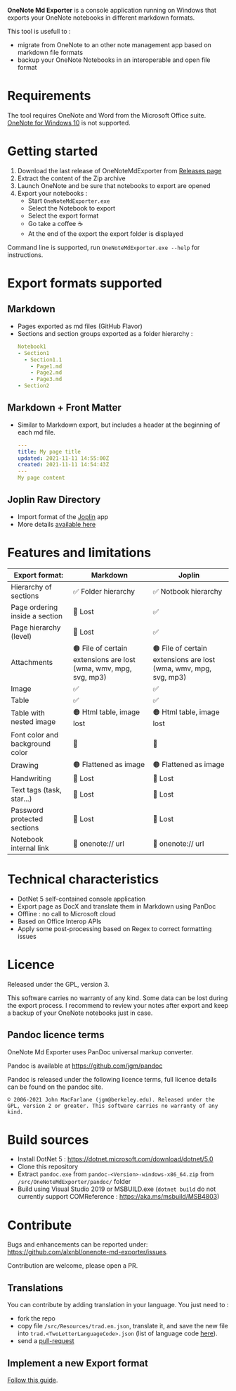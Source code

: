**OneNote Md Exporter** is a console application running on Windows that exports your OneNote notebooks in different markdown formats.

This tool is usefull to :
* migrate from OneNote to an other note management app based on markdown file formats
* backup your OneNote Notebooks in an interoperable and open file format
  
# Requirements

The tool requires OneNote and Word from the Microsoft Office suite. 
[OneNote for Windows 10](https://www.microsoft.com/en-us/p/onenote-for-windows-10/9wzdncrfhvjl) is not supported.

# Getting started

1. Download the last release of OneNoteMdExporter from [Releases page](https://github.com/alxnbl/onenote-md-exporter/releases)
2. Extract the content of the Zip archive
3. Launch OneNote and be sure that notebooks to export are opened
4. Export your notebooks :
   * Start `OneNoteMdExporter.exe`
   * Select the Notebook to export
   * Select the export format
   * Go take a coffee ☕
   * At the end of the export the export folder is displayed

Command line is supported, run `OneNoteMdExporter.exe --help` for instructions.

# Export formats supported

## Markdown

* Pages exported as md files (GitHub Flavor)
* Sections and section groups exported as a folder hierarchy :
   ```yaml
   Notebook1
   - Section1
     - Section1.1
       - Page1.md
       - Page2.md
       - Page3.md
   - Section2
   ```

## Markdown + Front Matter

* Similar to Markdown export, but includes a header at the beginning of each md file.
    ```yaml
    ---
    title: My page title
    updated: 2021-11-11 14:55:00Z
    created: 2021-11-11 14:54:43Z
    ---
    My page content
    ```

## Joplin Raw Directory

* Import format of the  [Joplin](https://github.com/laurent22/joplin) app
* More details [available here](/doc/migration-to-joplin.md)

# Features and limitations

| Export format: | Markdown | Joplin |
| --- | --- | --- |
| Hierarchy of sections | ✅ Folder hierarchy | ✅ Notbook hierarchy |
| Page ordering inside a section | 🔴 Lost | ✅ |
| Page hierarchy (level) | 🔴 Lost | ✅ |
| Attachments  | 🟠 File of certain extensions are lost (wma, wmv, mpg, svg, mp3)  | 🟠 File of certain extensions are lost (wma, wmv, mpg, svg, mp3) |
| Image  | ✅ | ✅ |
| Table  | ✅ | ✅ |
| Table with nested image  | 🟠 Html table, image lost | 🟠 Html table, image lost |
| Font color and background color  | 🔴 | 🔴 |
| Drawing | 🟠 Flattened as image | 🟠 Flattened as image |
| Handwriting  | 🔴 Lost | 🔴 Lost |
| Text tags (task, star...)  | 🔴 Lost | 🔴 Lost |
| Password protected sections | 🔴 Lost | 🔴 Lost |
| Notebook internal link | 🔴 onenote:// url | 🔴 onenote:// url |

# Technical characteristics

* DotNet 5 self-contained console application
* Export page as DocX and translate them in Markdown using PanDoc
* Offline : no call to Microsoft cloud
* Based on Office Interop APIs
* Apply some post-processing based on Regex to correct formatting issues

# Licence

Released under the GPL, version 3.

This software carries no warranty of any kind. Some data can be lost during the export process. I recommend to review your notes after export and keep a backup of your OneNote notebooks just in case.

## Pandoc licence terms

OneNote Md Exporter uses PanDoc universal markup converter.

Pandoc is available at https://github.com/jgm/pandoc

Pandoc is released under the following licence terms, full licence details can be found on the pandoc site.
```
© 2006-2021 John MacFarlane (jgm@berkeley.edu). Released under the GPL, version 2 or greater. This software carries no warranty of any kind.
```

# Build sources

* Install DotNet 5 : https://dotnet.microsoft.com/download/dotnet/5.0
* Clone this repository
* Extract `pandoc.exe` from `pandoc-<Version>-windows-x86_64.zip` from `/src/OneNoteMdExporter/pandoc/` folder
* Build using Visual Studio 2019 or MSBUILD.exe (`dotnet build` do not currently support COMReference : https://aka.ms/msbuild/MSB4803) 

# Contribute

Bugs and enhancements can be reported under: https://github.com/alxnbl/onenote-md-exporter/issues.

Contribution are welcome, please open a PR.

## Translations

You can contribute by adding translation in your language. You just need to :
* fork the repo
* copy file `/src/Resources/trad.en.json`, translate it, and save the new file into `trad.<TwoLetterLanguageCode>.json`  (list of language code [here](https://en.wikipedia.org/wiki/List_of_ISO_3166_country_codes)).
* send a [pull-request](https://docs.github.com/en/github/collaborating-with-issues-and-pull-requests/creating-a-pull-request) 

## Implement a new Export format

[Follow this guide](/doc/add-an-export-format.md).
